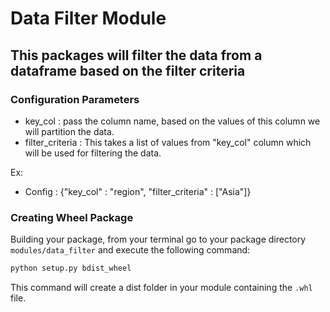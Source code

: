 # Data Filter Module

## This packages will filter the data from a dataframe based on the filter criteria

### Configuration Parameters

* key_col : pass the column name, based on the values of this column we will partition the data.
* filter_criteria : This takes a list of values from "key_col" column which will be used for filtering the data.

Ex:

* Config : {"key_col" : "region", "filter_criteria" : ["Asia"]}

### Creating Wheel Package

Building your package, from your terminal go to your package directory `modules/data_filter` and execute the following command:

``` python
python setup.py bdist_wheel
```

This command will create a dist folder in your module containing the `.whl` file.
